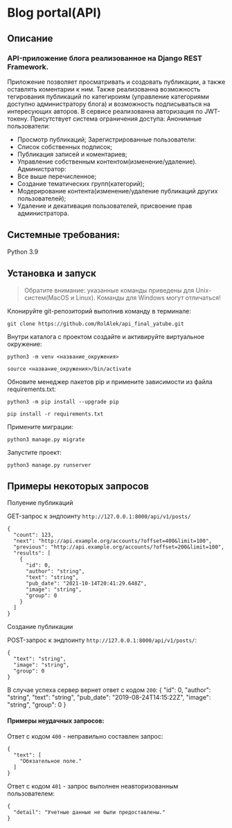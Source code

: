 # Blog portal(API)

## Описание
### API-приложение блога реализованное на Django REST Framework.
Приложение позволяет просматривать и создовать публикации, а также оставлять коментарии к ним. Также реализованна возможность тегирования публикаций по категироиям (управление категориями доступно администратору блога) и возможность подписываться на интересующих авторов. В сервисе реализованна авторизация по JWT-токену. Присутствует система ограничения доступа:
Анонимные пользователи:
* Просмотр публикаций;
Зарегистрированные пользователи:
* Список собственных подписок;
* Публикация записей и коментариев;
* Управление собственным контентом(изменение/удаление).
Администратор:
* Все выше перечисленное;
* Создание тематических групп(категорий);
* Модерирование контента(изменение/удаление публикаций других пользователей);
* Удаление и декативация пользователей, присвоение прав администратора.

## Системные требования:
Python 3.9

## Установка и запуск
> Обратите внимание: указанные команды приведены для Unix-систем(MacOS и Linux). Команды для Windows могут отличаться!

Клонируйте git-репозиторий выполнив команду в терминале:

```
git clone https://github.com/RolAlek/api_final_yatube.git
```

Внутри каталога с проектом создайте и активируйте виртуальное окружение:

```
python3 -m venv <название_окружения>
```
```
source <название_окружения>/bin/activate
```

Обновите менеджер пакетов pip и примените зависимости из файла requirements.txt:

```
python3 -m pip install --upgrade pip
```

```
pip install -r requirements.txt
```

Примените миграции:

```
python3 manage.py migrate
```

Запустите проект:

```
python3 manage.py runserver
```

## Примеры некоторых запросов

Полуение публикаций

GET-запрос к эндпоинту `http://127.0.0.1:8000/api/v1/posts/`

```
{
  "count": 123,
  "next": "http://api.example.org/accounts/?offset=400&limit=100",
  "previous": "http://api.example.org/accounts/?offset=200&limit=100",
  "results": [
    {
      "id": 0,
      "author": "string",
      "text": "string",
      "pub_date": "2021-10-14T20:41:29.648Z",
      "image": "string",
      "group": 0
    }
  ]
}
```

Создание публикации

POST-запрос к эндпоинту `http://127.0.0.1:8000/api/v1/posts/`:
```
{
  "text": "string",
  "image": "string",
  "group": 0
}
```
В случае успеха сервер вернет ответ с кодом `200`:
{
  "id": 0,
  "author": "string",
  "text": "string",
  "pub_date": "2019-08-24T14:15:22Z",
  "image": "string",
  "group": 0
}

#### Примеры неудачных запросов:
Ответ с кодом `400` - неправильно составлен запрос:
```
{
  "text": [
    "Обязательное поле."
  ]
}
```
Ответ с кодом `401` - запрос выполнен неавторизованным пользователем:
```
{
  "detail": "Учетные данные не были предоставлены."
}
```
